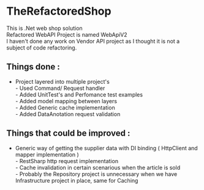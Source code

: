 # TheRefactoredShop
This is .Net web shop solution
<br/>
Refactored WebAPI Project is named WebApiV2
<br/>I haven't done any work on Vendor API project as I thought it is not a subject of code refactoring.


## Things done : 
- Project layered into multiple project's
<br/>- Used Command/ Request handler 
<br/>- Added UnitTest's and Perfomance test examples
<br/>- Added model mapping between layers
<br/>- Added Generic cache implementation
<br/>- Added DataAnotation request validation 


## Things that could be improved : 
- Generic way of getting the supplier data with DI binding ( HttpClient and mapper implementation ) 
<br/>- RestSharp http request implementation
<br/>- Cache invalidation in certain scenarious when the article is sold
<br/>- Probably the Repository project is unnecessary when we have Infrastructure project in place, same for Caching


